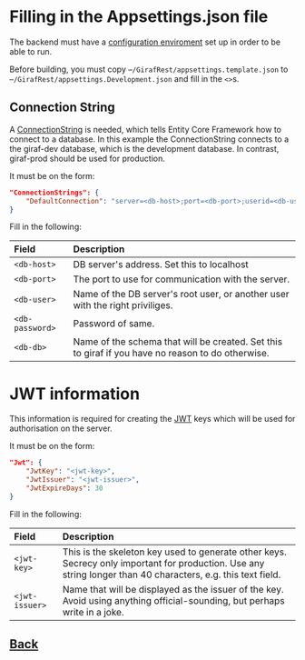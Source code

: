 # Filling in the Appsettings.json file

The backend must have a [configuration enviroment](https://docs.microsoft.com/da-dk/aspnet/core/fundamentals/configuration/index?view=aspnetcore-2.2) set up in order to be able to run.

Before building, you must copy ```⋯/GirafRest/appsettings.template.json``` to ```⋯/GirafRest/appsettings.Development.json``` and fill in the ```<>```s.

## Connection String

A [ConnectionString](https://docs.microsoft.com/en-us/ef/core/miscellaneous/connection-strings) is needed, which tells Entity Core Framework how to connect to a database. In this example the ConnectionString connects to a the giraf-dev database, which is the development database. In contrast, giraf-prod should be used for production.

It must be on the form:
```json
"ConnectionStrings": {
    "DefaultConnection": "server=<db-host>;port=<db-port>;userid=<db-user>;password=<db-password>;database=<db-db>;Allow User Variables=True"
}
```
Fill in the following:

| Field | Description |
|:---|:---|
| ```<db-host>``` | DB server's address. Set this to localhost |
| ```<db-port>``` |	The port to use for communication with the server.| Default is 3306 so set it to this unless you specified otherwise during installation. |
| ```<db-user>``` | Name of the DB server's root user, or another user with the right priviliges. |
| ```<db-password>``` | Password of same. |
| ```<db-db>``` | Name of the schema that will be created. Set this to giraf if you have no reason to do otherwise.|

# JWT information

This information is required for creating the [JWT](https://jwt.io/) keys which will be used for authorisation on the server.

It must be on the form:
```json
"Jwt": {
    "JwtKey": "<jwt-key>",
    "JwtIssuer": "<jwt-issuer>",
    "JwtExpireDays": 30
}
```

Fill in the following:

| Field | Description |
| :-----|:------------|
|```<jwt-key>``` | This is the skeleton key used to generate other keys. Secrecy only important for production. Use any string longer than 40 characters, e.g. this text field.|
| ```<jwt-issuer>``` | Name that will be displayed as the issuer of the key. Avoid using anything official-sounding, but perhaps write in a joke.|

## [Back](index.md)